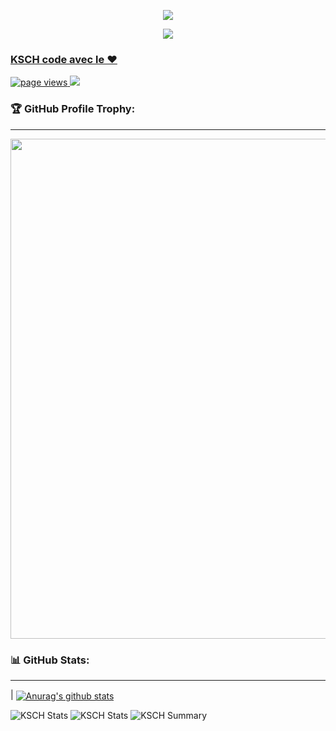 <p align="center">
<a href="https://discord.gg/ujvDEZYApB">
<img src="https://media.discordapp.net/attachments/1023247620300349541/1023954193356177458/28a41175eb4e13ec82c7b644c362019a.png"
</a>
</p>

<p align="center">
<a href="https://discord.gg/ujvDEZYApB">
<img src="https://lanyard.cnrad.dev/api/1037820893042315285?hideTimestamp=false&hideBadges=false&idleMessage=Work%20on%20Discord%20CapingTeam"
</a>
</p>

  
### KSCH code avec le ❤️
<a href="https://github.com/KSCHdsc">
    <img src="https://komarev.com/ghpvc/?username=KSCHdsc" alt="page views" />
  </a>
  <a href="https://github.com/KSCHdsc">
  <img src="https://img.shields.io/github/followers/KSCHdsc.svg?style=social&label=Follow&maxAge=2592000">
  </a>


### 🏆 GitHub Profile Trophy:
---
<a href="https://github.com/KSCHdsc/github-profile-trophy">
  <p align="center">
  <img width=800 src="https://github-profile-trophy.vercel.app/?username=KSCHdsc&column=8&theme=radical&no-frame=true&no-bg=true"/>
    </p>
</a>



### 📊 GitHub Stats:
---
| <a href="KSCH Github Stats"><img align="center" src="https://github-readme-stats.vercel.app/api?username=KSCHdsc&show_icons=true&include_all_commits=true&theme=buefy&hide_border=true" alt="Anurag's github stats" /></a>
  
![KSCH Stats](https://github-profile-summary-cards.vercel.app/api/cards/repos-per-language?username=KSCHdsc&theme=solarized_dark)
![KSCH Stats](https://github-profile-summary-cards.vercel.app/api/cards/most-commit-language?username=KSCHdsc&theme=solarized_dark)
![KSCH Summary](https://github-profile-summary-cards.vercel.app/api/cards/profile-details?username=KSCHdsc&theme=solarized_dark)



